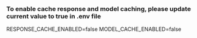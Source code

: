 ### To enable cache response and model caching, please update current value to true in .env file

RESPONSE_CACHE_ENABLED=false
MODEL_CACHE_ENABLED=false